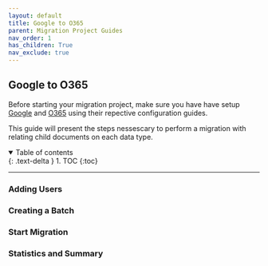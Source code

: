```yaml
---
layout: default
title: Google to O365
parent: Migration Project Guides
nav_order: 1
has_children: True
nav_exclude: true
---
```


## Google to O365

Before starting your migration project, make sure you have have setup <a href="https://cloudm-migrate.github.io/documentation/Endpoint-Configuration-Guides/GoogleTenant.html">Google</a> and <a href="https://cloudm-migrate.github.io/documentation/Endpoint-Configuration-Guides/O365Tenant.html">O365</a> using their repective configuration guides. 

This guide will present the steps nessescary to perform a migration with relating child documents on each data type. 

<a name="top"></a>
<details open markdown="block">
  <summary>
    Table of contents
  </summary>
  {: .text-delta }
1. TOC
{:toc}
</details>

---

### Adding Users

### Creating a Batch

### Start Migration

### Statistics and Summary
